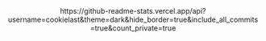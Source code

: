 <div align="center">
  https://github-readme-stats.vercel.app/api?username=cookielast&theme=dark&hide_border=true&include_all_commits=true&count_private=true
</div>

